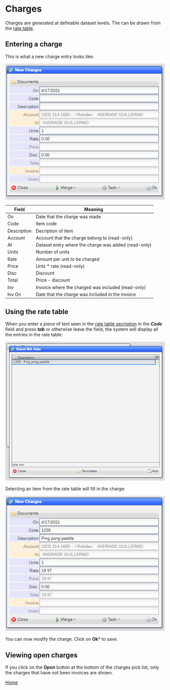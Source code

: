 # Charges

Charges are generated at definable dataset levels.  The can be drawn from the [rate table](README_B_RATE.md).

## Entering a charge

This is what a new charge entry looks like:

![image](images/Billc1.png)

|Field|Meaning|
|-|-|
|On|Date that the charge was made|
|Code|Item code|
|Description|Decription of item|
|Account|Account that the charge belong to (read-only)|
|At|Dataset entry where the charge was added (read-only)|
|Units|Number of units|
|Rate|Amount per unit to be charged|
|Price|Unts * rate (read-only)|
|Disc|Discount|
|Total|Price - discount|
|Inv|Invoice where the charged was included (read-only)|
|Inv On|Date that the charge was included in the invoice|

## Using the rate table

When you enter a piece of text seen in the [rate table secription](README_B_RATE.md) in the ***Code*** field and press ***tab*** or otherwise
leave the field, the system will display all the entries in the rate table:

![image](images/Billc2.png)

Selecting an item from the rate table will fill in the charge:

![image](images/Billc3.png)

You can now modify the charge.  Click on **Ok*** to save.

## Viewing open charges

If you click on the ***Open*** button at the bottom of the charges pick list, only the charges that have not been invoices are shown.

[Home](../README.md)
